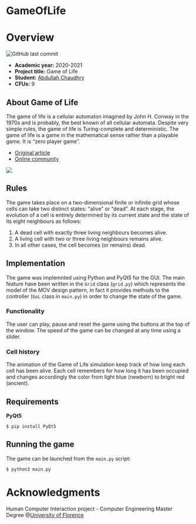 # GameOfLife
# Overview
![GitHub last commit](https://img.shields.io/github/last-commit/chabdullah/gameOfLife)
- **Academic year:** 2020-2021
- **Project title:** Game of Life
- **Student:** [Abdullah Chaudhry](https://github.com/chabdullah)
- **CFUs:** 9

## About Game of Life
The game of life is a cellular automaton imagined by John H. Conway in the 1970s and is probably, the best known of all cellular automata. Despite very simple rules, the game of life is Turing-complete and deterministic.
The game of life is a game in the mathematical sense rather than a playable game. It is “zero player game”.
* [Original article](http://ddi.cs.uni-potsdam.de/HyFISCH/Produzieren/lis_projekt/proj_gamelife/ConwayScientificAmerican.htm)
* [Online community](https://www.conwaylife.com/)

<img src="https://github.com/chabdullah/GameOfLife/blob/master/img/gameOfLifeDemo.gif">

## Rules
The game takes place on a two-dimensional finite or infinite grid whose cells can take two distinct states: “alive” or “dead”.
At each stage, the evolution of a cell is entirely determined by its current state and the state of its eight neighbours as follows:
1) A dead cell with exactly three living neighbours becomes alive.
2) A living cell with two or three living neighbours remains alive.
3) In all other cases, the cell becomes (or remains) dead.

## Implementation
The game was implemnted using Python and PyQt5 for the GUI.
The main feature have been written in the `Grid` class (`grid.py`) which represents the model of the MOV design pattern, in fact it provides methods to the controller (`GoL` class in `main.py`) in order to change the state of the game.   

### Functionality
The user can play, pause and reset the game using the buttons at the top of the window. The speed of the game can be changed at any time using a slider.

### Cell history
The animation of the Game of Life simulation keep track of how long each cell has been alive. Each cell remembers for how long it has been
occupied and changes accordingly the color from light blue (newborn) to bright red (ancient).

## Requirements
**PyQt5**
```console
$ pip install PyQt5
```
## Running the game
The game can be launched from the `main.py` script:
```
$ python3 main.py
```

# Acknowledgments
Human Computer Interaction project - Computer Engineering Master Degree @[University of Florence](https://www.unifi.it/changelang-eng.html)
